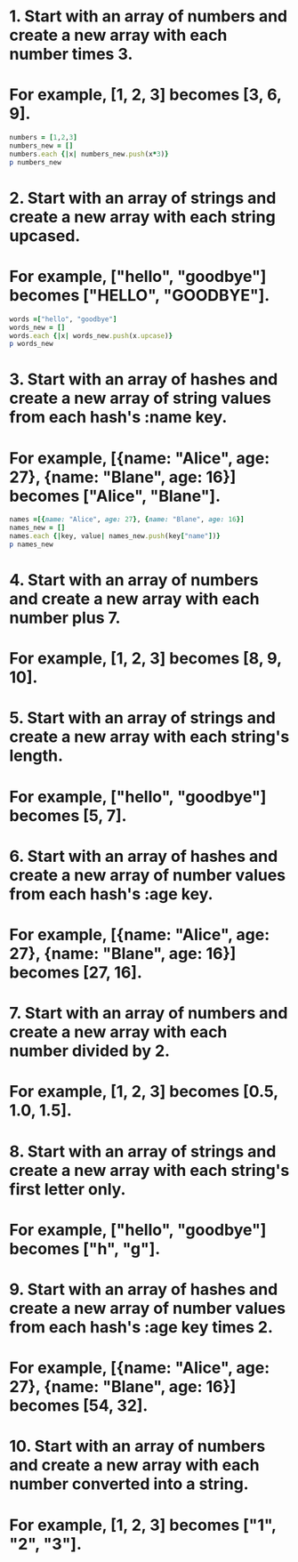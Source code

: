 #  1. Start with an array of numbers and create a new array with each number times 3.
#     For example, [1, 2, 3] becomes [3, 6, 9].
```ruby
numbers = [1,2,3]
numbers_new = []
numbers.each {|x| numbers_new.push(x*3)}
p numbers_new
```

#  2. Start with an array of strings and create a new array with each string upcased.
#     For example, ["hello", "goodbye"] becomes ["HELLO", "GOODBYE"].
```ruby
words =["hello", "goodbye"]
words_new = []
words.each {|x| words_new.push(x.upcase)}
p words_new
```
#  3. Start with an array of hashes and create a new array of string values from each hash's :name key.
#     For example, [{name: "Alice", age: 27}, {name: "Blane", age: 16}] becomes ["Alice", "Blane"].
```ruby
names =[{name: "Alice", age: 27}, {name: "Blane", age: 16}]
names_new = []
names.each {|key, value| names_new.push(key["name"])}
p names_new
```
#  4. Start with an array of numbers and create a new array with each number plus 7.
#     For example, [1, 2, 3] becomes [8, 9, 10].

#  5. Start with an array of strings and create a new array with each string's length.
#     For example, ["hello", "goodbye"] becomes [5, 7].

#  6. Start with an array of hashes and create a new array of number values from each hash's :age key.
#     For example, [{name: "Alice", age: 27}, {name: "Blane", age: 16}] becomes [27, 16].

#  7. Start with an array of numbers and create a new array with each number divided by 2.
#     For example, [1, 2, 3] becomes [0.5, 1.0, 1.5].

#  8. Start with an array of strings and create a new array with each string's first letter only.
#     For example, ["hello", "goodbye"] becomes ["h", "g"].

# 9.  Start with an array of hashes and create a new array of number values from each hash's :age key times 2.
#     For example, [{name: "Alice", age: 27}, {name: "Blane", age: 16}] becomes [54, 32].

# 10. Start with an array of numbers and create a new array with each number converted into a string.
#     For example, [1, 2, 3] becomes ["1", "2", "3"].
